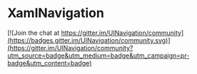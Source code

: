 # XamlNavigation

[![Join the chat at https://gitter.im/UINavigation/community](https://badges.gitter.im/UINavigation/community.svg)](https://gitter.im/UINavigation/community?utm_source=badge&utm_medium=badge&utm_campaign=pr-badge&utm_content=badge)
